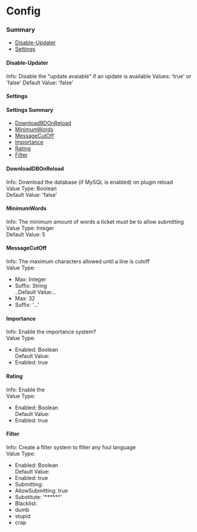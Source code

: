 # Config #

### Summary ###
- [Disable-Updater](#user-content-disable-updater)
- [Settings](#user-content-settings)

#### Disable-Updater ####
  Info: Disable the "update avaiable" if an update is available
  Values: 'true' or 'false'
  Default Value: 'false'

#### Settings ####
  #### Settings Summary ####
  - [DownloadBDOnReload](#user-content-downloaddbonreload)
  - [MinimumWords](#user-content-minimumwords)
  - [MessageCutOff](#user-content-messagecutoff)
  - [Importance](#user-content-importance)
  - [Rating](#user-content-rating)
  - [Filter](#user-content-filter)
  
  #### DownloadDBOnReload ####
  Info: Download the database (if MySQL is enabled) on plugin reload  
  Value Type: Boolean  
  Default Value: 'false'
  
  #### MinimumWords ####
  Info: The minimum amount of words a ticket must be to allow submitting  
  Value Type: Integer  
  Default Value: 5
  
  #### MessageCutOff ####
  Info: The maximum characters allowed until a line is cutoff  
  Value Type:  
  - Max: Integer  
  - Suffix: String  
  ..Default Value:..
  - Max: 32  
  - Suffix: '...'  
  
  #### Importance ####
  Info: Enable the importance system?  
  Value Type:   
  * Enabled: Boolean  
  Default Value:  
  * Enabled: true
  
  #### Rating ####
  Info: Enable the   
  Value Type:  
  * Enabled: Boolean  
  Default Value:  
  * Enabled: true  
  
  #### Filter ####
  Info: Create a filter system to filter any foul language  
  Value Type:  
  * Enabled: Boolean  
  Default Value:  
  * Enabled: true
  * Submitting:
   * AllowSubmitting: true
   * Substitute: '******'
  * Blacklist:
   * dumb
   * stupid
   * crap
